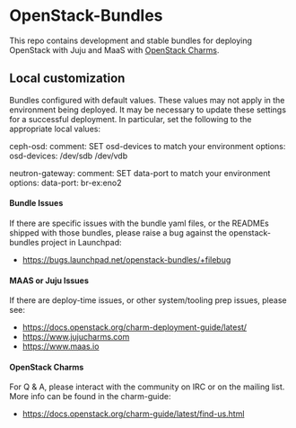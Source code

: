 # OpenStack-Bundles

This repo contains development and stable bundles for deploying OpenStack with Juju and MaaS with [OpenStack Charms](https://docs.openstack.org/charm-guide/latest).

## Local customization

Bundles configured with default values. These values may not apply in the environment being deployed. It may be necessary to update these settings for a successful deployment. In particular, set the following to the appropriate local values:

  ceph-osd:
    comment: SET osd-devices to match your environment
    options:
      osd-devices: /dev/sdb /dev/vdb
 
  neutron-gateway:
    comment: SET data-port to match your environment
    options:
      data-port: br-ex:eno2
 

#### Bundle Issues
If there are specific issues with the bundle yaml files, or the READMEs shipped with those bundles, please raise a bug against the openstack-bundles project in Launchpad:
 * https://bugs.launchpad.net/openstack-bundles/+filebug

#### MAAS or Juju Issues
If there are deploy-time issues, or other system/tooling prep issues, please see:
 * https://docs.openstack.org/charm-deployment-guide/latest/
 * https://www.jujucharms.com
 * https://www.maas.io

#### OpenStack Charms
For Q & A, please interact with the community on IRC or on the mailing list. More info can be found in the charm-guide:
 * https://docs.openstack.org/charm-guide/latest/find-us.html

